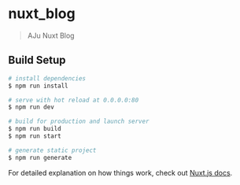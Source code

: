 # nuxt_blog

> AJu Nuxt Blog

## Build Setup

``` bash
# install dependencies
$ npm run install

# serve with hot reload at 0.0.0.0:80
$ npm run dev

# build for production and launch server
$ npm run build
$ npm run start

# generate static project
$ npm run generate
```

For detailed explanation on how things work, check out [Nuxt.js docs](https://nuxtjs.org).
